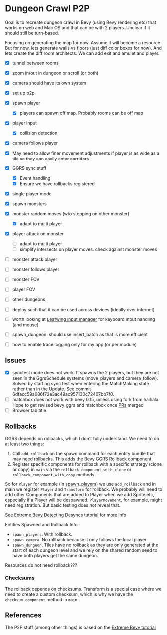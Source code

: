 # Dungeon Crawl P2P

Goal is to recreate dungeon crawl in Bevy (using Bevy rendering etc) that works on web and Mac OS and that can be with 2 players. Unclear if it should still be turn-based.

Focusing on generating the map for now. Assume it will become a resource.
But for now, lets generate walls vs floors (just diff color boxes for now).
And lets create the diff room architects. We can add exit and amulet and player.

- [x] tunnel between rooms
- [x] zoom in/out in dungeon or scroll (or both)
- [x] camera should have its own system
- [x] set up p2p
- [x] spawn player
  - [x] players can spawn off map. Probably rooms can be off map
- [x] player input
  - [x] collision detection
- [x] camera follows player
- [x] May need to allow finer movement adjustments if player is as wide as a tile so they can easily enter corridors
- [x] GGRS sync stuff
  - [x] Event handling
  - [x] Ensure we have rollbacks registered
- [x] single player mode
- [x] spawn monsters
- [x] monster random moves (w/o stepping on other monster)
  - [x] adapt to multi player
- [x] player attack on monster
  - [ ] adapt to multi player
  - [ ] simplify intersects on player moves. check against monster moves
- [ ] monster attack player
- [ ] monster follows player
- [ ] monster FOV
- [ ] player FOV
- [ ] other dungeons
- [ ] deploy such that it can be used across devices (ideally over internet)

- [ ] worth looking at [Leafwing input manager](https://github.com/Leafwing-Studios/leafwing-input-manager) for keyboard input handling (and mouse)
- [ ] spawn_dungeon: should use insert_batch as that is more efficient
- [ ] how to enable trace logging only for my app (or per module)

## Issues

- [x] synctest mode does not work. It spawns the 2 players, but they are not seen in the GgrsSchedule systems (move_players and camera_follow). Solved by starting sync test when entering the MatchMaking state rather than in the Update. See commit 6dfacc59a686f72e3ac49ac957130c72407bb7f0.
- [ ] matchbox does not work with bevy 0.15, unless using fork from haihala. Hope to get revised bevy_ggrs and matchbox once [PRs](https://github.com/johanhelsing/matchbox/pull/466) merged
- [ ] Browser tab title

## Rollbacks

GGRS depends on rollbacks, which I don't fully understand. We need to do at least two things:

1. Call `add_rollback` on the spawn command for each entity bundle that may need rollbacks. This adds the Bevy GGRS Rollback component.
2. Register specific components for rollback with a specific strategy (clone or copy) in `main` via the `rollback_component_with_clone` or `rollback_component_with_copy` methods.

So for `Player` for example (in [spawn_players](./src/systems/spawn_players.rs)) we use `add_rollback` and in main we register `Player` and `Transform` for rollback. We probably will need to add other Components that are added to Player when we add Sprite etc, especially if a Player will be despawned. `PlayerMovement`, for example, might need registration. But basic testing does not reveal that.

See [Extreme Bevy Detecting Desyncs tutorial](https://johanhelsing.studio/posts/extreme-bevy-desync-detection) for more info

Entities Spawned and Rollback Info

- `spawn_players`. With rollback.
- `spawn_camera`. No rollback because it only follows the local player.
- `spawn_dungeon`. Tiles have no rollback as they are only generated at the start of each dungeon level and we rely on the shared random seed to have both players get the same dungeon.

Resources do not need rollback???

### Checksums

The rollback depends on checksums. Transform is a special case where we need to create a custom checksum, which is why we have the `checksum_component` method in `main`.

## References

The P2P stuff (among other things) is based on the [Extreme Bevy tutorial](https://johanhelsing.studio/posts/extreme-bevy)
